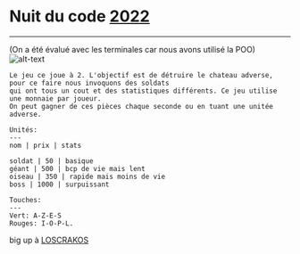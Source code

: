 # Nuit du code [2022](https://www.nuitducode.net/ndc2022/T)
---
(On a été évalué avec les terminales car nous avons utilisé la POO)
![alt-text](https://github.com/NeKroFR/README-files/blob/main/gameplay.png)
```
Le jeu ce joue à 2. L'objectif est de détruire le chateau adverse, pour ce faire nous invoquons des soldats
qui ont tous un cout et des statistiques différents. Ce jeu utilise une monnaie par joueur.
On peut gagner de ces pièces chaque seconde ou en tuant une unitée adverse.

Unités:
---
nom | prix | stats

soldat | 50 | basique
géant | 500 | bcp de vie mais lent
oiseau | 350 | rapide mais moins de vie
boss | 1000 | surpuissant

Touches:
---
Vert: A-Z-E-S
Rouges: I-O-P-L.
```

big up à [LOSCRAKOS](https://github.com/Zwarex)
